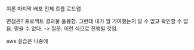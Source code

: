 이론 마지막
배포 전체 흐름 로드맵

면접관?
프로젝트 결과물 훌륭함. 그런데 내가 뭘 기여했는지 알 수 없고 확인할 수 없음. 믿을 수 없다. -> 질문. 이런 식으로 진행될 것임.

aws 실습은 나중에

